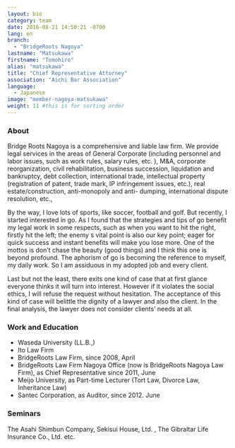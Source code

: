 ```yaml
---
layout: bio
category: team
date: 2016-08-21 14:50:21 -0700
lang: en
branch:
  - "BridgeRoots Nagoya"
lastname: "Matsukawa"
firstname: "Tomohiro"
alias: "matsukawa"
title: "Chief Representative Attorney"
association: "Aichi Bar Association"
language:
  - Japanese
image: "member-nagoya-matsukawa"
weight: 11 #this is for sorting order
---
```


### About
Bridge Roots Nagoya is a comprehensive and liable law firm. We provide legal services in the areas of General Corporate (including personnel and labor issues, such as work rules, salary rules, etc. ), M&A, corporate reorganization, civil rehabilitation, business succession, liquidation and bankruptcy, debt collection, international trade, intellectual property (registration of patent, trade mark, IP infringement issues, etc.), real estate/construction, anti-monopoly and anti- dumping, international dispute resolution, etc.,

By the way, I love lots of sports, like soccer, football and golf. But recently, I started interested in go. As I found that the strategies and tips of go benefit my legal work in some respects, such as when you want to hit the right, firstly hit the left; the enemy s vital point is also our key point; eager for quick success and instant benefits will make you lose more. One of the mottos is don’t chase the beauty (good things) and I think this one is beyond profound. The aphorism of go is becoming the reference to myself, my daily work. So I am assiduous in my adopted job and every client.

Last but not the least, there exits one kind of case that at first glance everyone thinks it will turn into interest. However if it violates the social ethics, I will refuse the request without hesitation. The acceptance of this kind of case will belittle the dignity of a lawyer and also the client. In the final analysis, the lawyer does not consider clients’ needs at all.

### Work and Education
- Waseda University (LL.B.,)
- Ito Law Firm
- BridgeRoots Law Firm, since 2008, April
- BridgeRoots Law Firm Nagoya Office (now is BridgeRoots Nagoya Law Firm), as Chief Representative since 2011, June
- Meijo University, as Part-time Lecturer (Tort Law, Divorce Law, Inheritance Law)
- Santec Corporation, as Auditor, since 2012. June

### Seminars
The Asahi Shimbun Company, Sekisui House, Ltd. , The Gibraltar Life Insurance Co., Ltd. etc.

